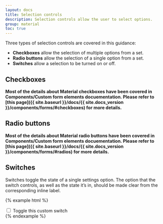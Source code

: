 ```yaml
---
layout: docs
title: Selection controls
description: Selection controls allow the user to select options.
group: material
toc: true
---
```


Three types of selection controls are covered in this guidance:

* **Checkboxes** allow the selection of multiple options from a set.
* **Radio buttons** allow the selection of a single option from a set.
* **Switches** allow a selection to be turned on or off.

## Checkboxes

**Most of the details about Material checkboxes have been covered in Components/Custom form elements docuementation. Please refer to [this page]({{ site.baseurl }}/docs/{{ site.docs_version }}/components/forms/#checkboxes) for more details.**

## Radio buttons

**Most of the details about Material radio buttons have been covered in Components/Custom form elements docuementation. Please refer to [this page]({{ site.baseurl }}/docs/{{ site.docs_version }}/components/forms/#radios) for more details.**

## Switches

Switches toggle the state of a single settings option. The option that the switch controls, as well as the state it’s in, should be made clear from the corresponding inline label.

{% example html %}
<div class="custom-control custom-switch">
  <input class="custom-control-input" id="customSwitch" type="checkbox">
  <span class="custom-control-track"></span>
  <label class="custom-control-label" for="customSwitch">Toggle this custom switch</label>
</div>
{% endexample %}
